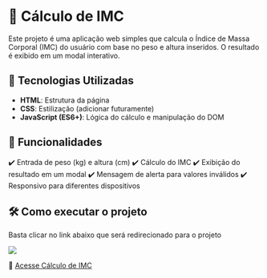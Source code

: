 # 📌 Cálculo de IMC

Este projeto é uma aplicação web simples que calcula o Índice de Massa Corporal (IMC) do usuário com base no peso e altura inseridos. O resultado é exibido em um modal interativo.

## 🚀 Tecnologias Utilizadas  
- **HTML**: Estrutura da página  
- **CSS**: Estilização (adicionar futuramente)  
- **JavaScript (ES6+)**: Lógica do cálculo e manipulação do DOM

## 🎯 Funcionalidades
✔️ Entrada de peso (kg) e altura (cm)
✔️ Cálculo do IMC
✔️ Exibição do resultado em um modal
✔️ Mensagem de alerta para valores inválidos
✔️ Responsivo para diferentes dispositivos

## 🛠 Como executar o projeto  

<p>Basta clicar no link abaixo que será redirecionado para o projeto</p>

<img src="https://i.imgur.com/L4pOnMM.png"/>

🔗 [Acesse Cálculo de IMC]([https://fortunecookiee.netlify.app/](https://bmicalculatioon.netlify.app/))

